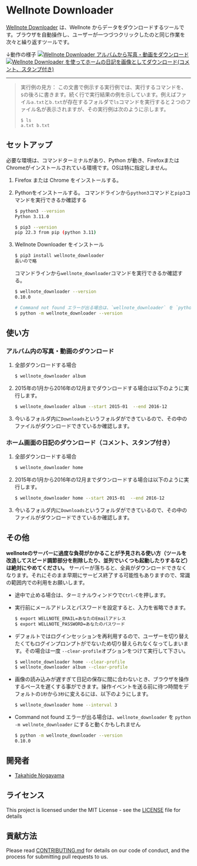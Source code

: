 # Wellnote Downloader



[Wellnote Downloader](https://github.com/nogayama/wellnote_downloader)  は、Wellnote からデータをダウンロードするツールです。ブラウザを自動操作し、ユーザーが一つづつクリックしたのと同じ作業を次々と繰り返すツールです。



↓動作の様子
[![Wellnote Downloader アルバムから写真・動画をダウンロード](https://user-images.githubusercontent.com/11750755/206524695-38bffc61-b4ac-4802-a810-13b8cc824e83.png)](https://youtu.be/o0UrRwXwCeI)
[![Wellnote Downloader を使ってホームの日記を画像としてダウンロード(コメント、スタンプ付き)](https://user-images.githubusercontent.com/11750755/206735482-b98ea332-9126-4b4f-aa47-bd6e67f76be3.png)](https://youtu.be/RyJrXGKGksc)

----



> 実行例の見方： この文書で例示する実行例では、実行するコマンドを、`$`の後ろに書きます。続く行で実行結果の例を示しています。例えばファイル`a.txt`と`b.txt`が存在するフォルダで`ls`コマンドを実行すると２つのファイル名が表示されますが、その実行例は次のように示します。
>
> ```
> $ ls
> a.txt b.txt



## セットアップ



必要な環境は、コマンドターミナルがあり、Python が動き、FirefoxまたはChromeがインストールされている環境です。OSは特に指定しません。



1. Firefox または Chrome をインストールする。
2. Pythonをインストールする。
    コマンドラインから`python3`コマンドと`pip3`コマンドを実行できるか確認する
    
    ```sh
    $ python3 --version
    Python 3.11.0
    
    $ pip3 --version 
    pip 22.3 from pip (python 3.11)
    ```
3. Wellnote Downloader をインストール
    ```bash
    $ pip3 install wellnote_downloader
    長いので略
    ```
    
    コマンドラインから`wellnote_downloader`コマンドを実行できるか確認する。
    ```sh
    $ wellnote_downloader --version
    0.10.0
    
    # Command not found エラーが出る場合は、`wellnote_downloader` を `python -m wellnote_downloader` にすると動くかもしれません
    $ python -m wellnote_downloader --version
    
    ```



## 使い方



### アルバム内の写真・動画のダウンロード

1. 全部ダウンロードする場合

    ```sh
    $ wellnote_downloader album
    ```

2. 2015年の1月から2016年の12月までダウンロードする場合は以下のように実行します。

    ```sh
    $ wellnote_downloader album --start 2015-01  --end 2016-12
    ```

    

3. 今いるフォルダ内に`Downloads`というフォルダができているので、その中のファイルがダウンロードできているか確認します。



### ホーム画面の日記のダウンロード（コメント、スタンプ付き）


1. 全部ダウンロードする場合

    ```sh
    $ wellnote_downloader home
    ```


2. 2015年の1月から2016年の12月までダウンロードする場合は以下のように実行します。

    ```sh
    $ wellnote_downloader home --start 2015-01  --end 2016-12
    ```

    

3. 今いるフォルダ内に`Downloads`というフォルダができているので、その中のファイルがダウンロードできているか確認します。



## その他



**wellnoteのサーバーに過度な負荷がかかることが予見される使い方（ツールを改造してスピード調節部分を削除したり、並列でいくつも起動したりするなど）は絶対にやめてください。** サーバーが落ちると、全員がダウンロードできなくなります。それにそのまま早期にサービス終了する可能性もありますので、常識の範囲内での利用をお願いします。

- 途中で止める場合は、ターミナルウィンドウで`Ctrl-C`を押します。

- 実行前にメールアドレスとパスワードを設定すると、入力を省略できます。
    ```sh
    $ export WELLNOTE_EMAIL=あなたのEmailアドレス
    $ export WELLNOTE_PASSWORD=あなたのパスワード
    ```

- デフォルトではログインセッションを再利用するので、ユーザーを切り替えたくてもログインプロンプトがでないため切り替えられなくなってしまいます。その場合は一度 `--clear-profile`オプションをつけて実行して下さい。

    ```sh
    $ wellnote_downloader home --clear-profile
    $ wellnote_downloader album --clear-profile
    ```

- 画像の読み込みが遅すぎて日記の保存に間に合わないとき、ブラウザを操作するペースを遅くする事ができます。操作イベントを送る前に待つ時間をデフォルトの`1秒`から`3秒`に変えるには、以下のようにします。
    
    ```sh
    $ wellnote_downloader home --interval 3
    ```
    
    
    
- Command not found エラーが出る場合は、`wellnote_downloader` を `python -m wellnote_downloader` にすると動くかもしれません

    ```sh
    $ python -m wellnote_downloader --version
    0.10.0
    ```

    

## 開発者

- [Takahide Nogayama](https://github.com/nogayama)

## ライセンス

This project is licensed under the MIT License - see the [LICENSE](./LICENSE) file for details



## 貢献方法

Please read [CONTRIBUTING.md](./CONTRIBUTING.md) for details on our code of conduct, and the process for submitting pull requests to us.
